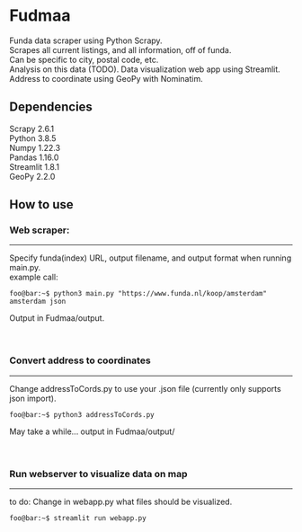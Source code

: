 # Fudmaa
Funda data scraper using Python Scrapy.  
Scrapes all current listings, and all information, off of funda.  
Can be specific to city, postal code, etc.  
Analysis on this data (TODO).
Data visualization web app using Streamlit.  
Address to coordinate using GeoPy with Nominatim.  

## Dependencies
Scrapy 2.6.1  
Python 3.8.5  
Numpy 1.22.3  
Pandas 1.16.0  
Streamlit 1.8.1  
GeoPy 2.2.0  

## How to use

### Web scraper:
--------------------
Specify funda(index) URL, output filename, and output format when running main.py.  
example call:  

```console
foo@bar:~$ python3 main.py "https://www.funda.nl/koop/amsterdam" amsterdam json
```

Output in Fudmaa/output.  
<br>
<br>

### Convert address to coordinates
--------------------

Change addressToCords.py to use your .json file (currently only supports json import).  

```console
foo@bar:~$ python3 addressToCords.py
```

May take a while... output in Fudmaa/output/  
<br>
<br>

### Run webserver to visualize data on map  
--------------------
to do: Change in webapp.py what files should be visualized.

```console
foo@bar:~$ streamlit run webapp.py
```




